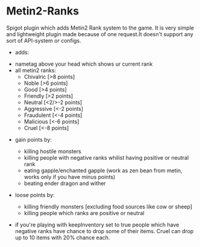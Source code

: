 # Metin2-Ranks

Spigot plugin which adds Metin2 Rank system to the game. It is very simple and lightweight plugin made because of one request.It doesn't support any sort of API-system or configs.
* adds:
 - nametag above your head which shows ur current rank
 - all metin2 ranks:
   - Chivalric  [>8 points]
   - Noble	    [>6 points]
   - Good	      [>4 points]
   - Friendly	  [>2 points]
   - Neutral	  [<2/>-2 points]
   - Aggressive	[<-2 points]
   - Fraudulent	[<-4 points]
   - Malicious	[<-6 points]
   - Cruel	    [<-8 points]

 * gain points by:
   - killing hostile monsters
   - killing people with negative ranks whilist having positive or neutral rank
   - eating gapple/enchanted gapple (work as zen bean from metin, works only if you have minus points)
   - beating ender dragon and wither
 * loose points by:
   - killing friendly monsters [excluding food sources like cow or sheep]
   - killing people which ranks are positive or neutral

 * if you're playing with keepInventory set to true people which have negative ranks have chance to drop some of their items. Cruel can drop up to 10 items with 20% chance each.
  
